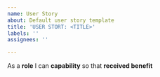 ```yaml
---
name: User Story
about: Default user story template
title: 'USER STORT: <TITLE>'
labels: ''
assignees: ''

---
```


As a **role** I can **capability** so that **received benefit**

